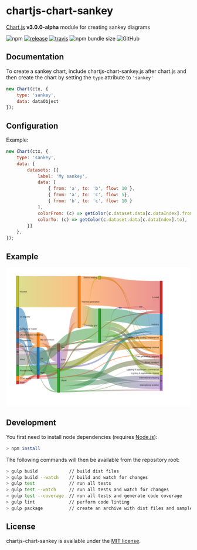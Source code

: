 # chartjs-chart-sankey

[Chart.js](https://www.chartjs.org/) **v3.0.0-alpha** module for creating sankey diagrams

![npm](https://img.shields.io/npm/v/chartjs-chart-sankey.svg) [![release](https://img.shields.io/github/release/kurkle/chartjs-chart-sankey.svg?style=flat-square)](https://github.com/kurkle/chartjs-chart-sankey/releases/latest) [![travis](https://img.shields.io/travis/kurkle/chartjs-chart-sankey.svg?style=flat-square&maxAge=60)](https://travis-ci.org/kurkle/chartjs-chart-sankey) ![npm bundle size](https://img.shields.io/bundlephobia/min/chartjs-chart-sankey.svg) ![GitHub](https://img.shields.io/github/license/kurkle/chartjs-chart-sankey.svg)

## Documentation

To create a sankey chart, include chartjs-chart-sankey.js after chart.js and then create the chart by setting the `type` attribute to `'sankey'`

```js
new Chart(ctx, {
    type: 'sankey',
    data: dataObject
});
```

## Configuration

Example:

```js
new Chart(ctx, {
    type: 'sankey',
    data: {
        datasets: [{
            label: 'My sankey',
            data: [
                { from: 'a', to: 'b', flow: 10 },
                { from: 'a', to: 'c', flow: 5},
                { from: 'b', to: 'c', flow: 10 }
            ],
            colorFrom: (c) => getColor(c.dataset.data[c.dataIndex].from),
            colorTo: (c) => getColor(c.dataset.data[c.dataIndex].to),
        }]
    },
});
```

## Example

![Sankey Example Image](sankey.png)

## Development

You first need to install node dependencies  (requires [Node.js](https://nodejs.org/)):

```bash
> npm install
```

The following commands will then be available from the repository root:

```bash
> gulp build            // build dist files
> gulp build --watch    // build and watch for changes
> gulp test             // run all tests
> gulp test --watch     // run all tests and watch for changes
> gulp test --coverage  // run all tests and generate code coverage
> gulp lint             // perform code linting
> gulp package          // create an archive with dist files and samples
```

## License

chartjs-chart-sankey is available under the [MIT license](https://opensource.org/licenses/MIT).